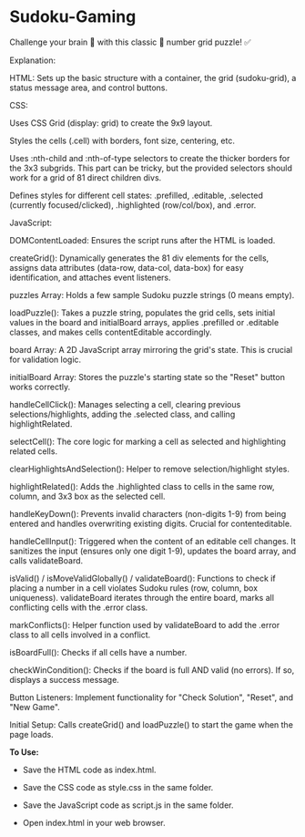 # Sudoku-Gaming
Challenge your brain 🧠 with this classic 🔢 number grid puzzle! ✅

Explanation:

HTML: Sets up the basic structure with a container, the grid (sudoku-grid), a status message area, and control buttons.

CSS:

Uses CSS Grid (display: grid) to create the 9x9 layout.

Styles the cells (.cell) with borders, font size, centering, etc.

Uses :nth-child and :nth-of-type selectors to create the thicker borders for the 3x3 subgrids. This part can be tricky, but the provided selectors should work for a grid of 81 direct children divs.

Defines styles for different cell states: .prefilled, .editable, .selected (currently focused/clicked), .highlighted (row/col/box), and .error.

JavaScript:

DOMContentLoaded: Ensures the script runs after the HTML is loaded.

createGrid(): Dynamically generates the 81 div elements for the cells, assigns data attributes (data-row, data-col, data-box) for easy identification, and attaches event listeners.

puzzles Array: Holds a few sample Sudoku puzzle strings (0 means empty).

loadPuzzle(): Takes a puzzle string, populates the grid cells, sets initial values in the board and initialBoard arrays, applies .prefilled or .editable classes, and makes cells contentEditable accordingly.

board Array: A 2D JavaScript array mirroring the grid's state. This is crucial for validation logic.

initialBoard Array: Stores the puzzle's starting state so the "Reset" button works correctly.

handleCellClick(): Manages selecting a cell, clearing previous selections/highlights, adding the .selected class, and calling highlightRelated.

selectCell(): The core logic for marking a cell as selected and highlighting related cells.

clearHighlightsAndSelection(): Helper to remove selection/highlight styles.

highlightRelated(): Adds the .highlighted class to cells in the same row, column, and 3x3 box as the selected cell.

handleKeyDown(): Prevents invalid characters (non-digits 1-9) from being entered and handles overwriting existing digits. Crucial for contenteditable.

handleCellInput(): Triggered when the content of an editable cell changes. It sanitizes the input (ensures only one digit 1-9), updates the board array, and calls validateBoard.

isValid() / isMoveValidGlobally() / validateBoard(): Functions to check if placing a number in a cell violates Sudoku rules (row, column, box uniqueness). validateBoard iterates through the entire board, marks all conflicting cells with the .error class.

markConflicts(): Helper function used by validateBoard to add the .error class to all cells involved in a conflict.

isBoardFull(): Checks if all cells have a number.

checkWinCondition(): Checks if the board is full AND valid (no errors). If so, displays a success message.

Button Listeners: Implement functionality for "Check Solution", "Reset", and "New Game".

Initial Setup: Calls createGrid() and loadPuzzle() to start the game when the page loads.

**To Use:**

* Save the HTML code as index.html.

* Save the CSS code as style.css in the same folder.

* Save the JavaScript code as script.js in the same folder.

* Open index.html in your web browser.
